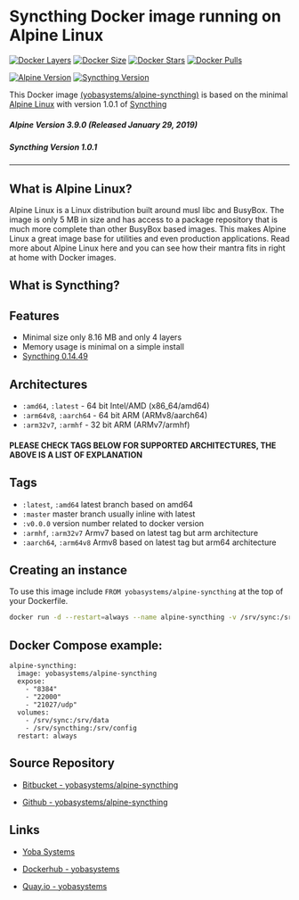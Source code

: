 # Syncthing Docker image running on Alpine Linux

[![Docker Layers](https://img.shields.io/badge/docker%20layers-4-blue.svg?maxAge=2592000?style=flat-square)](https://hub.docker.com/r/yobasystems/alpine-syncthing/) [![Docker Size](https://img.shields.io/badge/docker%20size-8.14%20MB-blue.svg?maxAge=2592000?style=flat-square)](https://hub.docker.com/r/yobasystems/alpine-syncthing/) [![Docker Stars](https://img.shields.io/docker/stars/yobasystems/alpine-syncthing.svg?maxAge=2592000?style=flat-square)](https://hub.docker.com/r/yobasystems/alpine-syncthing/) [![Docker Pulls](https://img.shields.io/docker/pulls/yobasystems/alpine-syncthing.svg?maxAge=2592000?style=flat-square)](https://hub.docker.com/r/yobasystems/alpine-syncthing/)

[![Alpine Version](https://img.shields.io/badge/alpine%20version-v3.9.0-green.svg?maxAge=2592000?style=flat-square)](http://alpinelinux.org/) [![Syncthing Version](https://img.shields.io/badge/syncthing%20version-v1.0.1-green.svg?maxAge=2592000?style=flat-square)](https://syncthing.net/)


This Docker image [(yobasystems/alpine-syncthing)](https://hub.docker.com/r/yobasystems/alpine-syncthing/) is based on the minimal [Alpine Linux](http://alpinelinux.org/) with version 1.0.1 of [Syncthing](https://syncthing.net/)

##### Alpine Version 3.9.0 (Released January 29, 2019)
##### Syncthing Version 1.0.1

----

## What is Alpine Linux?
Alpine Linux is a Linux distribution built around musl libc and BusyBox. The image is only 5 MB in size and has access to a package repository that is much more complete than other BusyBox based images. This makes Alpine Linux a great image base for utilities and even production applications. Read more about Alpine Linux here and you can see how their mantra fits in right at home with Docker images.

## What is Syncthing?

## Features

* Minimal size only 8.16 MB and only 4 layers
* Memory usage is minimal on a simple install
* [Syncthing 0.14.49](https://syncthing.net/)

## Architectures

* ```:amd64```, ```:latest``` - 64 bit Intel/AMD (x86_64/amd64)
* ```:arm64v8```, ```:aarch64``` - 64 bit ARM (ARMv8/aarch64)
* ```:arm32v7```, ```:armhf``` - 32 bit ARM (ARMv7/armhf)

#### PLEASE CHECK TAGS BELOW FOR SUPPORTED ARCHITECTURES, THE ABOVE IS A LIST OF EXPLANATION

## Tags

* ```:latest```, ```:amd64``` latest branch based on amd64
* ```:master``` master branch usually inline with latest
* ```:v0.0.0``` version number related to docker version
* ```:armhf```, ```:arm32v7``` Armv7 based on latest tag but arm architecture
* ```:aarch64```, ```:arm64v8``` Armv8 based on latest tag but arm64 architecture

## Creating an instance

To use this image include `FROM yobasystems/alpine-syncthing` at the top of your Dockerfile.

```bash
docker run -d --restart=always --name alpine-syncthing -v /srv/sync:/srv/data -v /srv/syncthing:/srv/config -p 22000:22000  -p 21025:21025/udp -p 8384:8384 yobasystems/alpine-syncthing
```

## Docker Compose example:

```yalm
alpine-syncthing:
  image: yobasystems/alpine-syncthing
  expose:
    - "8384"
    - "22000"
    - "21027/udp"
  volumes:
    - /srv/sync:/srv/data
    - /srv/syncthing:/srv/config
  restart: always
```

## Source Repository

* [Bitbucket - yobasystems/alpine-syncthing](https://bitbucket.org/yobasystems/alpine-syncthing/)

* [Github - yobasystems/alpine-syncthing](https://github.com/yobasystems/alpine-syncthing)

## Links

* [Yoba Systems](https://www.yobasystems.co.uk/)

* [Dockerhub - yobasystems](https://hub.docker.com/u/yobasystems/)

* [Quay.io - yobasystems](https://quay.io/organization/yobasystems)
